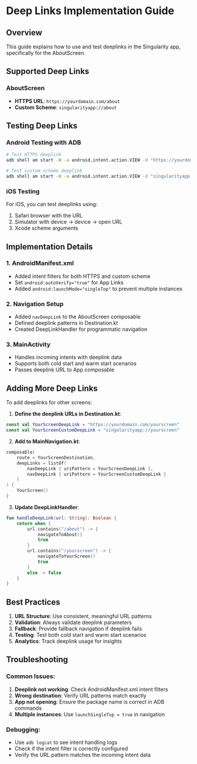 # Deep Links Implementation Guide

## Overview
This guide explains how to use and test deeplinks in the Singularity app, specifically for the AboutScreen.

## Supported Deep Links

### AboutScreen
- **HTTPS URL**: `https://yourdomain.com/about`
- **Custom Scheme**: `singularityapp://about`

## Testing Deep Links

### Android Testing with ADB
```bash
# Test HTTPS deeplink
adb shell am start -W -a android.intent.action.VIEW -d "https://yourdomain.com/about" com.singularityuniverse.singularity.android

# Test custom scheme deeplink
adb shell am start -W -a android.intent.action.VIEW -d "singularityapp://about" com.singularityuniverse.singularity.android
```

### iOS Testing
For iOS, you can test deeplinks using:
1. Safari browser with the URL
2. Simulator with device -> device -> open URL
3. Xcode scheme arguments

## Implementation Details

### 1. AndroidManifest.xml
- Added intent filters for both HTTPS and custom scheme
- Set `android:autoVerify="true"` for App Links
- Added `android:launchMode="singleTop"` to prevent multiple instances

### 2. Navigation Setup
- Added `navDeepLink` to the AboutScreen composable
- Defined deeplink patterns in Destination.kt
- Created DeepLinkHandler for programmatic navigation

### 3. MainActivity
- Handles incoming intents with deeplink data
- Supports both cold start and warm start scenarios
- Passes deeplink URL to App composable

## Adding More Deep Links

To add deeplinks for other screens:

1. **Define the deeplink URLs in Destination.kt**:
```kotlin
const val YourScreenDeepLink = "https://yourdomain.com/yourscreen"
const val YourScreenCustomDeepLink = "singularityapp://yourscreen"
```

2. **Add to MainNavigation.kt**:
```kotlin
composable(
    route = YourScreenDestination,
    deepLinks = listOf(
        navDeepLink { uriPattern = YourScreenDeepLink },
        navDeepLink { uriPattern = YourScreenCustomDeepLink }
    )
) {
    YourScreen()
}
```

3. **Update DeepLinkHandler**:
```kotlin
fun handleDeepLink(url: String): Boolean {
    return when {
        url.contains("/about") -> {
            navigateToAbout()
            true
        }
        url.contains("/yourscreen") -> {
            navigateToYourScreen()
            true
        }
        else -> false
    }
}
```

## Best Practices

1. **URL Structure**: Use consistent, meaningful URL patterns
2. **Validation**: Always validate deeplink parameters
3. **Fallback**: Provide fallback navigation if deeplink fails
4. **Testing**: Test both cold start and warm start scenarios
5. **Analytics**: Track deeplink usage for insights

## Troubleshooting

### Common Issues:
1. **Deeplink not working**: Check AndroidManifest.xml intent filters
2. **Wrong destination**: Verify URL patterns match exactly
3. **App not opening**: Ensure the package name is correct in ADB commands
4. **Multiple instances**: Use `launchSingleTop = true` in navigation

### Debugging:
- Use `adb logcat` to see intent handling logs
- Check if the intent filter is correctly configured
- Verify the URL pattern matches the incoming intent data
